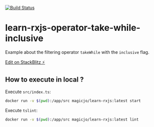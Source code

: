 [![Build Status](https://travis-ci.org/magicjo/learn-rxjs-operator-take-while-inclusive.svg?branch=master)](https://travis-ci.org/magicjo/learn-rxjs-operator-take-while-inclusive)

# learn-rxjs-operator-take-while-inclusive

Example about the filtering operator `takeWhile` with the `inclusive` flag.

[Edit on StackBlitz ⚡️](https://stackblitz.com/edit/learn-rxjs-operator-take-while-inclusive)

## How to execute in local ?

Execute `src/index.ts`:
```bash
docker run -v $(pwd):/app/src magicjo/learn-rxjs:latest start
```

Execute `tslint`:
```bash
docker run -v $(pwd):/app/src magicjo/learn-rxjs:latest lint
```
